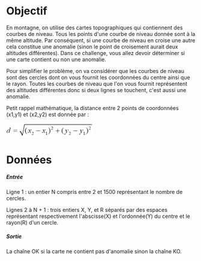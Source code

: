 # Objectif

En montagne, on utilise des cartes topographiques qui contiennent des courbes de niveau. Tous les points d'une courbe de niveau donnée sont à la même altitude. Par conséquent, si une courbe de niveau en croise une autre cela constitue une anomalie (sinon le point de croisement aurait deux altitudes différentes). Dans ce challenge, vous allez devoir déterminer si une carte contient ou non une anomalie.

Pour simplifier le problème, on va considérer que les courbes de niveau sont des cercles dont on vous fournit les coordonnées du centre ainsi que le rayon. Toutes les courbes de niveau que l'on vous fournit représentent des altitudes différentes donc si deux lignes se touchent, c'est aussi une anomalie.

Petit rappel mathématique, la distance entre 2 points de coordonnées (x1,y1) et (x2,y2) est donnée par :

![](formula.png)

# Données

##### Entrée
Ligne 1 : un entier N compris entre 2 et 1500 représentant le nombre de cercles.

Lignes 2 à N + 1 : trois entiers X, Y, et R séparés par des espaces représentant respectivement l'abscisse(X) et l'ordonnée(Y) du centre et le rayon(R) d'un cercle.

##### Sortie
La chaîne OK si la carte ne contient pas d'anomalie sinon la chaîne KO.
